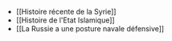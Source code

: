 - [[Histoire récente de la Syrie]]
- [[Histoire de l'Etat Islamique]]
- [[La Russie a une posture navale défensive]]
